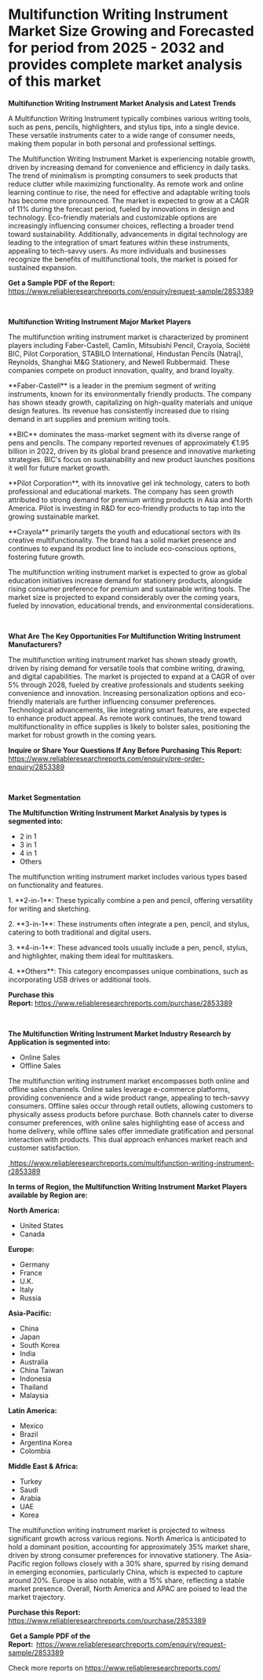 <p><h1>Multifunction Writing Instrument Market Size Growing and Forecasted for period from 2025 - 2032 and provides complete market analysis of this market</h1></p><p><strong>Multifunction Writing Instrument Market Analysis and Latest Trends</strong></p>
<p><p>A Multifunction Writing Instrument typically combines various writing tools, such as pens, pencils, highlighters, and stylus tips, into a single device. These versatile instruments cater to a wide range of consumer needs, making them popular in both personal and professional settings. </p><p>The Multifunction Writing Instrument Market is experiencing notable growth, driven by increasing demand for convenience and efficiency in daily tasks. The trend of minimalism is prompting consumers to seek products that reduce clutter while maximizing functionality. As remote work and online learning continue to rise, the need for effective and adaptable writing tools has become more pronounced. The market is expected to grow at a CAGR of 11% during the forecast period, fueled by innovations in design and technology. Eco-friendly materials and customizable options are increasingly influencing consumer choices, reflecting a broader trend toward sustainability. Additionally, advancements in digital technology are leading to the integration of smart features within these instruments, appealing to tech-savvy users. As more individuals and businesses recognize the benefits of multifunctional tools, the market is poised for sustained expansion.</p></p>
<p><strong>Get a Sample PDF of the Report:&nbsp;</strong> <a href="https://www.reliableresearchreports.com/enquiry/request-sample/2853389?utm_campaign=3287&utm_medium=2&utm_source=Github&utm_content=ia&utm_term=11032025&utm_id=multifunction-writing-instrument">https://www.reliableresearchreports.com/enquiry/request-sample/2853389</a></p>
<p>&nbsp;</p>
<p><strong>Multifunction Writing Instrument Major Market Players</strong></p>
<p><p>The multifunction writing instrument market is characterized by prominent players including Faber-Castell, Camlin, Mitsubishi Pencil, Crayola, Société BIC, Pilot Corporation, STABILO International, Hindustan Pencils (Natraj), Reynolds, Shanghai M&G Stationery, and Newell Rubbermaid. These companies compete on product innovation, quality, and brand loyalty.</p><p>**Faber-Castell** is a leader in the premium segment of writing instruments, known for its environmentally friendly products. The company has shown steady growth, capitalizing on high-quality materials and unique design features. Its revenue has consistently increased due to rising demand in art supplies and premium writing tools.</p><p>**BIC** dominates the mass-market segment with its diverse range of pens and pencils. The company reported revenues of approximately €1.95 billion in 2022, driven by its global brand presence and innovative marketing strategies. BIC's focus on sustainability and new product launches positions it well for future market growth.</p><p>**Pilot Corporation**, with its innovative gel ink technology, caters to both professional and educational markets. The company has seen growth attributed to strong demand for premium writing products in Asia and North America. Pilot is investing in R&D for eco-friendly products to tap into the growing sustainable market.</p><p>**Crayola** primarily targets the youth and educational sectors with its creative multifunctionality. The brand has a solid market presence and continues to expand its product line to include eco-conscious options, fostering future growth.</p><p>The multifunction writing instrument market is expected to grow as global education initiatives increase demand for stationery products, alongside rising consumer preference for premium and sustainable writing tools. The market size is projected to expand considerably over the coming years, fueled by innovation, educational trends, and environmental considerations.</p></p>
<p>&nbsp;</p>
<p><strong>What Are The Key Opportunities For Multifunction Writing Instrument Manufacturers?</strong></p>
<p><p>The multifunction writing instrument market has shown steady growth, driven by rising demand for versatile tools that combine writing, drawing, and digital capabilities. The market is projected to expand at a CAGR of over 5% through 2028, fueled by creative professionals and students seeking convenience and innovation. Increasing personalization options and eco-friendly materials are further influencing consumer preferences. Technological advancements, like integrating smart features, are expected to enhance product appeal. As remote work continues, the trend toward multifunctionality in office supplies is likely to bolster sales, positioning the market for robust growth in the coming years.</p></p>
<p><strong>Inquire or Share Your Questions If Any Before Purchasing This Report:</strong> <a href="https://www.reliableresearchreports.com/enquiry/pre-order-enquiry/2853389?utm_campaign=3287&utm_medium=2&utm_source=Github&utm_content=ia&utm_term=11032025&utm_id=multifunction-writing-instrument">https://www.reliableresearchreports.com/enquiry/pre-order-enquiry/2853389</a></p>
<p>&nbsp;</p>
<p><strong>Market Segmentation</strong></p>
<p><strong>The Multifunction Writing Instrument Market Analysis by types is segmented into:</strong></p>
<p><ul><li>2 in 1</li><li>3 in 1</li><li>4 in 1</li><li>Others</li></ul></p>
<p><p>The multifunction writing instrument market includes various types based on functionality and features. </p><p>1. **2-in-1**: These typically combine a pen and pencil, offering versatility for writing and sketching. </p><p>2. **3-in-1**: These instruments often integrate a pen, pencil, and stylus, catering to both traditional and digital users. </p><p>3. **4-in-1**: These advanced tools usually include a pen, pencil, stylus, and highlighter, making them ideal for multitaskers. </p><p>4. **Others**: This category encompasses unique combinations, such as incorporating USB drives or additional tools.</p></p>
<p><strong>Purchase this Report:&nbsp;</strong><a href="https://www.reliableresearchreports.com/purchase/2853389?utm_campaign=3287&utm_medium=2&utm_source=Github&utm_content=ia&utm_term=11032025&utm_id=multifunction-writing-instrument">https://www.reliableresearchreports.com/purchase/2853389</a></p>
<p>&nbsp;</p>
<p><strong>The Multifunction Writing Instrument Market Industry Research by Application is segmented into:</strong></p>
<p><ul><li>Online Sales</li><li>Offline Sales</li></ul></p>
<p><p>The multifunction writing instrument market encompasses both online and offline sales channels. Online sales leverage e-commerce platforms, providing convenience and a wide product range, appealing to tech-savvy consumers. Offline sales occur through retail outlets, allowing customers to physically assess products before purchase. Both channels cater to diverse consumer preferences, with online sales highlighting ease of access and home delivery, while offline sales offer immediate gratification and personal interaction with products. This dual approach enhances market reach and customer satisfaction.</p></p>
<p><a href="https://www.reliableresearchreports.com/multifunction-writing-instrument-r2853389?utm_campaign=3287&utm_medium=2&utm_source=Github&utm_content=ia&utm_term=11032025&utm_id=multifunction-writing-instrument">&nbsp;https://www.reliableresearchreports.com/multifunction-writing-instrument-r2853389</a></p>
<p><strong>In terms of Region, the Multifunction Writing Instrument Market Players available by Region are:</strong></p>
<p>
    <p> <strong> North America: </strong>
        <ul>
            <li>United States</li>
            <li>Canada</li>
        </ul>
        </p> 
    <p> <strong> Europe: </strong>
        <ul>
            <li>Germany</li>
            <li>France</li>
            <li>U.K.</li>
            <li>Italy</li>
            <li>Russia</li>
        </ul>
        </p> 
    <p> <strong> Asia-Pacific: </strong>
        <ul>
            <li>China</li>
            <li>Japan</li>
            <li>South Korea</li>
            <li>India</li>
            <li>Australia</li>
            <li>China Taiwan</li>
            <li>Indonesia</li>
            <li>Thailand</li>
            <li>Malaysia</li>
        </ul>
        </p> 
    <p> <strong> Latin America: </strong>
        <ul>
            <li>Mexico</li>
            <li>Brazil</li>
            <li>Argentina Korea</li>
            <li>Colombia</li>
        </ul>
        </p> 
    <p> <strong> Middle East & Africa: </strong>
        <ul>
            <li>Turkey</li>
            <li>Saudi</li>
            <li>Arabia</li>
            <li>UAE</li>
            <li>Korea</li>
        </ul>
    </p>
    </p>
<p><p>The multifunction writing instrument market is projected to witness significant growth across various regions. North America is anticipated to hold a dominant position, accounting for approximately 35% market share, driven by strong consumer preferences for innovative stationery. The Asia-Pacific region follows closely with a 30% share, spurred by rising demand in emerging economies, particularly China, which is expected to capture around 20%. Europe is also notable, with a 15% share, reflecting a stable market presence. Overall, North America and APAC are poised to lead the market trajectory.</p></p>
<p><strong>Purchase this Report: </strong><a href="https://www.reliableresearchreports.com/purchase/2853389?utm_campaign=3287&utm_medium=2&utm_source=Github&utm_content=ia&utm_term=11032025&utm_id=multifunction-writing-instrument">https://www.reliableresearchreports.com/purchase/2853389</a></p>
<p>&nbsp;<strong>Get a Sample PDF of the Report:&nbsp;&nbsp;</strong><a href="https://www.reliableresearchreports.com/enquiry/request-sample/2853389?utm_campaign=3287&utm_medium=2&utm_source=Github&utm_content=ia&utm_term=11032025&utm_id=multifunction-writing-instrument">https://www.reliableresearchreports.com/enquiry/request-sample/2853389</a></p>
<p><strong></strong></p>
<p>Check more reports on <a href="https://www.reliableresearchreports.com/?utm_campaign=3287&utm_medium=2&utm_source=Github&utm_content=ia&utm_term=11032025&utm_id=multifunction-writing-instrument">https://www.reliableresearchreports.com/</a></p>